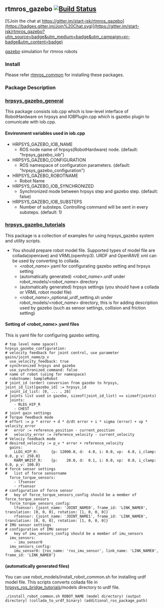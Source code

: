 rtmros_gazebo  [![Build Status](https://travis-ci.org/start-jsk/rtmros_gazebo.png)](https://travis-ci.org/start-jsk/rtmros_gazebo)
-------------

[![Join the chat at https://gitter.im/start-jsk/rtmros_gazebo](https://badges.gitter.im/Join%20Chat.svg)](https://gitter.im/start-jsk/rtmros_gazebo?utm_source=badge&utm_medium=badge&utm_campaign=pr-badge&utm_content=badge)

[gazebo] simulation for rtmros robots

### Install

Please refer [rtmros_common] for installing these packages.

### Package Description

### [hrpsys_gazebo_general]

This package consists iob.cpp which is low-level interface of RobotHardware on hrpsys and IOBPlugin.cpp which is gazebo plugin to comunicate with iob.cpp.

#### Environment variables used in iob.cpp

- HRPSYS_GAZEBO_IOB_NAME
    - ROS node name of hrpsys(RobotHardware) node. (default: "hrpsys_gazebo_iob")
- HRPSYS_GAZEBO_CONFIGURATION
    - ROS namespace of configuration parameters. (default: "hrpsys_gazebo_configuration")
- HRPSYS_GAZEBO_ROBOTNAME
    - Robot Name
- HRPSYS_GAZEBO_IOB_SYNCHRONIZED
    - Synchronized mode between  hrpsys step and gazebo step. (default: false)
- HRPSYS_GAZEBO_IOB_SUBSTEPS
    - Number of substeps. Controlling command will be sent in every substeps. (default: 1)

### [hrpsys_gazebo_tutorials]

This package is a collection of examples for using hrpsys_gazebo system and utility scripts.

- You should prepare robot model file. Supported types of model file are collada(openrave) and VRML(openhrp3). URDF and OpenRAVE xml can be used by converting to collada.
    - *&lt;robot_name&gt;*.yaml for configurating gazebo setting and hrpsys setting
    - (automatically generated) *&lt;robot_name&gt;*.urdf under robot_models/*&lt;robot_name&gt;* directory
    - (automatically generated) hrpsys settings (you should have a collada or VRML robot model file)
    - *&lt;robot_name&gt;*_optional_urdf_setting.sh under robot_models/*&lt;robot_name&gt;* directory, this is for adding description used by gazebo (such as sensor settings, collision and friction setting)

#### Setting of *&lt;robot_name&gt;*.yaml files

This is yaml file for configuring gazebo setting.

    # top level name space()
    hrpsys_gazebo_configuration:
    # velocity feedback for joint control, use parameter gains/joint_name/p_v
      use_velocity_feedback: true
    # synchronized hrpsys and gazebo
      use_synchronized_command: false
    # name of robot (using for namespace)
      robotname: SampleRobot
    # joint_id (order) conversion from gazebo to hrpsys, joint_id_list[gazebo_id] := hrpsys_id
      joint_id_list: [0, ... , 28]
    # joints list used in gazebo, sizeof(joint_id_list) == sizeof(joints)
      joints:
        - RLEG_HIP_R
        - CHEST
    # joint gain settings
    # Torque feedback mode
    # effort := p * error + d * d/dt error + i * sigma (error) + vp * velocity_error
    #   error := reference_position - current_position
    #   velocity_error := reference_velocity - current_velocity
    # Velociy feedback mode
    # desired_velocity := p_v * error + reference_velocity
      gains:
        LLEG_HIP_R:      {p: 12000.0, d:  4.0, i: 0.0, vp:  6.0, i_clamp: 0.0, p_v: 250.0}
        RARM_WRIST_R:    {p:    20.0, d:  0.1, i: 0.0, vp:  0.0, i_clamp: 0.0, p_v: 100.0}
    # force sensor settings
    #   list of force sensorname
      force_torque_sensors:
        - lfsensor
        - rfsensor
    # configuration of force sensor
    #   key of force_torque_sensors_config should be a member of force_torque_sensors
      force_torque_sensors_config:
        lfsensor: {joint_name: 'JOINT_NAME0', frame_id: 'LINK_NAME0', translation: [0, 0, 0], rotation: [1, 0, 0, 0]}
        rfsensor: {joint_name: 'JOINT_NAME1', frame_id: 'LINK_NAME0', translation: [0, 0, 0], rotation: [1, 0, 0, 0]}
    # IMU sensor settings
    # configuration of IMU sensor
    #   key of imu_sensors_config should be a member of imu_sensors
      imu_sensors:
        - imu_sensor0
      imu_sensors_config:
        imu_sensor0: {ros_name: 'ros_imu_sensor', link_name: 'LINK_NAME0', frame_id: 'LINK_NAME0'}

#### (automatically generated files)

You can use robot_models/install_robot_common.sh for installing urdf model file. This scripts converts collada file in [hrpsys_ros_bridge_tutorials]/models directory to urdf file. 

    ./install_robot_common.sh ROBOT_NAME (model directory) (output directory) (collada_to_urdf_binary) (additional_ros_package_path)

[gazebo]:http://gazebosim.org
[rtmros_common]:https://github.com/start-jsk/rtmros_common
[hrpsys_gazebo_general]:https://github.com/start-jsk/rtmros_gazebo/tree/master/hrpsys_gazebo_general
[hrpsys_gazebo_tutorials]:https://github.com/start-jsk/rtmros_gazebo/tree/master/hrpsys_gazebo_tutorials
[hrpsys_ros_bridge_tutorials]:https://github.com/start-jsk/rtmros_tutorials/tree/master/hrpsys_ros_bridge_tutorials
